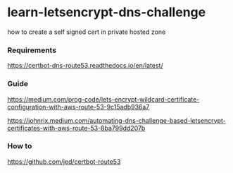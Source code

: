 # learn-letsencrypt-dns-challenge
how to create a self signed cert in private hosted zone

### Requirements
https://certbot-dns-route53.readthedocs.io/en/latest/

### Guide
https://medium.com/prog-code/lets-encrypt-wildcard-certificate-configuration-with-aws-route-53-9c15adb936a7

https://johnrix.medium.com/automating-dns-challenge-based-letsencrypt-certificates-with-aws-route-53-8ba799dd207b

### How to
https://github.com/jed/certbot-route53


